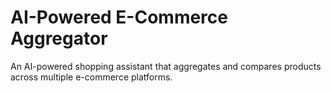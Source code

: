 # AI-Powered E-Commerce Aggregator

An AI-powered shopping assistant that aggregates and compares products across multiple e-commerce platforms.


